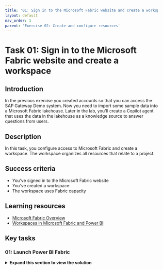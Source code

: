 ```yaml
---
title: '01: Sign in to the Microsoft Fabric website and create a workspace'
layout: default
nav_order: 1
parent: 'Exercise 02: Create and configure resources'
---
```


# Task 01: Sign in to the Microsoft Fabric website and create a workspace

## Introduction

In the previous exercise you created accounts so that you can access the SAP Gateway Demo system. Now you need to import some sample data into a Microsoft Fabric lakehouse. Later in the lab, you'll create a Copilot agent that uses the data in the lakehouse as a knowledge source to answer questions from users.

## Description

In this task, you configure access to Microsoft Fabric and create a workspace. The workspace organizes all resources that relate to a project. 

## Success criteria

-   You've signed in to the Microsoft Fabric website
-   You've created a workspace
-   The workspace uses Fabric capacity

## Learning resources

-   [Microsoft Fabric Overview](https://learn.microsoft.com/en-us/fabric/ "Microsoft Fabric Overview")
-   [Workspaces in Microsoft Fabric and Power BI](https://learn.microsoft.com/en-us/fabric/fundamentals/workspaces "Workspaces in Microsoft Fabric and Power BI")

## Key tasks

### 01: Launch Power BI Fabric

<details markdown="block"> 
  <summary><strong>Expand this section to view the solution</strong></summary>

1. Open a new browser window and go to [Power BI](https://app.powerbi.com).

    ![qa2ka9nb.jpg](../../media/qa2ka9nb.jpg)

1. If prompted, sign in by using the following credentials:

    |   |   |
	|:--|:--|
	|Username: | `your SAP portal username` | 
    |Password: | `your SAP portal password` |

1. On the Fabric home page, in the left pane, select **Workspaces**.

    ![pzu0i4yr.jpg](../../media/pzu0i4yr.jpg)

1. Select **New workspace**.

    ![lxfy77zl.jpg](../../media/lxfy77zl.jpg)

1. In the **Name** field, enter `SapWS@lab.LabInstance.Id`.

    ![x5i5h734.jpg](../../media/x5i5h734.jpg)

1. Select **Advanced** to expand the node. Verify that **Fabric capacity** is selected and then select **Apply**.  

    ![a6riwlk3.jpg](../../media/a6riwlk3.jpg)

    {: .warning } 
	> Please alert your coach if the **License mode** is set to anything other than **Fabric capacity**.

1. The **SapWS@lab.LabInstance.Id** workspace page displays.

    ![ed0labyh.jpg](../../media/ed0labyh.jpg)

1. Leave the **SapWS@lab.LabInstance.Id** workspace page open. You'll perform additonal steps in the workspace in Task 02.

</details>
